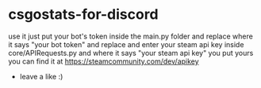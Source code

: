 # csgostats-for-discord

use it just put your bot's token inside the main.py folder and replace where it says "your bot token" and replace and enter your steam api key inside core/APIRequests.py and where it says "your steam api key" you put yours you can find it at https://steamcommunity.com/dev/apikey


- leave a like :)
